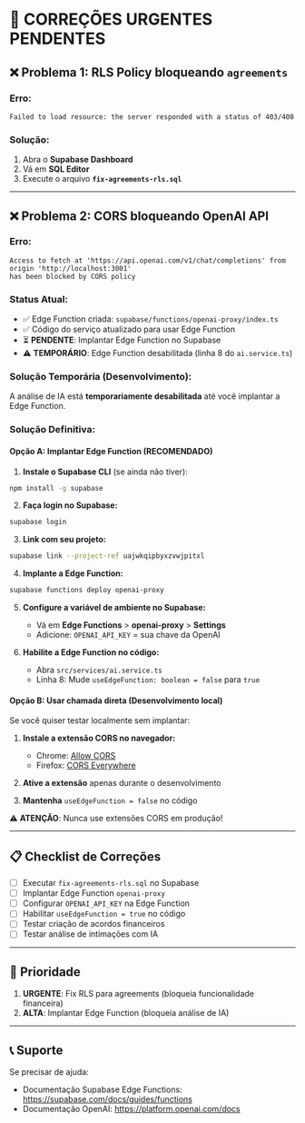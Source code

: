 # 🚨 CORREÇÕES URGENTES PENDENTES

## ❌ Problema 1: RLS Policy bloqueando `agreements`

### **Erro:**
```
Failed to load resource: the server responded with a status of 403/400
```

### **Solução:**
1. Abra o **Supabase Dashboard**
2. Vá em **SQL Editor**
3. Execute o arquivo **`fix-agreements-rls.sql`**

---

## ❌ Problema 2: CORS bloqueando OpenAI API

### **Erro:**
```
Access to fetch at 'https://api.openai.com/v1/chat/completions' from origin 'http://localhost:3001' 
has been blocked by CORS policy
```

### **Status Atual:**
- ✅ Edge Function criada: `supabase/functions/openai-proxy/index.ts`
- ✅ Código do serviço atualizado para usar Edge Function
- ⏳ **PENDENTE**: Implantar Edge Function no Supabase
- ⚠️ **TEMPORÁRIO**: Edge Function desabilitada (linha 8 do `ai.service.ts`)

### **Solução Temporária (Desenvolvimento):**
A análise de IA está **temporariamente desabilitada** até você implantar a Edge Function.

### **Solução Definitiva:**

#### **Opção A: Implantar Edge Function (RECOMENDADO)**

1. **Instale o Supabase CLI** (se ainda não tiver):
```bash
npm install -g supabase
```

2. **Faça login no Supabase:**
```bash
supabase login
```

3. **Link com seu projeto:**
```bash
supabase link --project-ref uajwkqipbyxzvwjpitxl
```

4. **Implante a Edge Function:**
```bash
supabase functions deploy openai-proxy
```

5. **Configure a variável de ambiente no Supabase:**
   - Vá em **Edge Functions** > **openai-proxy** > **Settings**
   - Adicione: `OPENAI_API_KEY` = sua chave da OpenAI

6. **Habilite a Edge Function no código:**
   - Abra `src/services/ai.service.ts`
   - Linha 8: Mude `useEdgeFunction: boolean = false` para `true`

#### **Opção B: Usar chamada direta (Desenvolvimento local)**

Se você quiser testar localmente sem implantar:

1. **Instale a extensão CORS no navegador:**
   - Chrome: [Allow CORS](https://chrome.google.com/webstore/detail/allow-cors-access-control/lhobafahddgcelffkeicbaginigeejlf)
   - Firefox: [CORS Everywhere](https://addons.mozilla.org/en-US/firefox/addon/cors-everywhere/)

2. **Ative a extensão** apenas durante o desenvolvimento

3. **Mantenha** `useEdgeFunction = false` no código

⚠️ **ATENÇÃO**: Nunca use extensões CORS em produção!

---

## 📋 Checklist de Correções

- [ ] Executar `fix-agreements-rls.sql` no Supabase
- [ ] Implantar Edge Function `openai-proxy`
- [ ] Configurar `OPENAI_API_KEY` na Edge Function
- [ ] Habilitar `useEdgeFunction = true` no código
- [ ] Testar criação de acordos financeiros
- [ ] Testar análise de intimações com IA

---

## 🎯 Prioridade

1. **URGENTE**: Fix RLS para agreements (bloqueia funcionalidade financeira)
2. **ALTA**: Implantar Edge Function (bloqueia análise de IA)

---

## 📞 Suporte

Se precisar de ajuda:
- Documentação Supabase Edge Functions: https://supabase.com/docs/guides/functions
- Documentação OpenAI: https://platform.openai.com/docs
